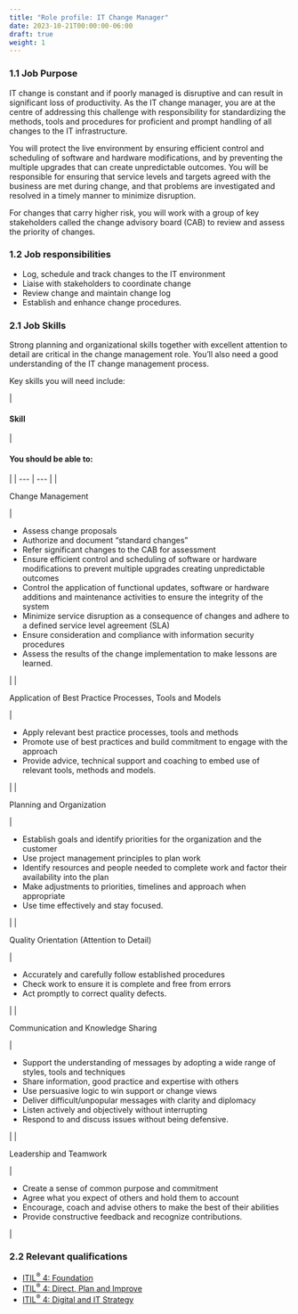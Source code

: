 ```yaml
---
title: "Role profile: IT Change Manager"
date: 2023-10-21T00:00:00-06:00
draft: true
weight: 1
---
```


### 1.1 Job Purpose
IT change is constant and if poorly managed is disruptive and can result in significant loss of productivity. As the IT change manager, you are at the centre of addressing this challenge with responsibility for standardizing the methods, tools and procedures for proficient and prompt handling of all changes to the IT infrastructure.

You will protect the live environment by ensuring efficient control and scheduling of software and hardware modifications, and by preventing the multiple upgrades that can create unpredictable outcomes. You will be responsible for ensuring that service levels and targets agreed with the business are met during change, and that problems are investigated and resolved in a timely manner to minimize disruption.

For changes that carry higher risk, you will work with a group of key stakeholders called the change advisory board (CAB) to review and assess the priority of changes.

### 1.2 Job responsibilities
* Log, schedule and track changes to the IT environment
* Liaise with stakeholders to coordinate change
* Review change and maintain change log
* Establish and enhance change procedures.

### 2.1 Job Skills
Strong planning and organizational skills together with excellent attention to detail are critical in the change management role. You’ll also need a good understanding of the IT change management process.

Key skills you will need include:

| 
#### **Skill**
 | 

#### **You should be able to:**
 |
| --- | --- |
| 

Change Management

 | 

* Assess change proposals
* Authorize and document “standard changes”
* Refer significant changes to the CAB for assessment
* Ensure efficient control and scheduling of software or hardware modifications to prevent multiple upgrades creating unpredictable outcomes
* Control the application of functional updates, software or hardware additions and maintenance activities to ensure the integrity of the system
* Minimize service disruption as a consequence of changes and adhere to a defined service level agreement (SLA)
* Ensure consideration and compliance with information security procedures
* Assess the results of the change implementation to make lessons are learned.

 |
| 

Application of Best Practice Processes, Tools and Models

 | 

* Apply relevant best practice processes, tools and methods
* Promote use of best practices and build commitment to engage with the approach
* Provide advice, technical support and coaching to embed use of relevant tools, methods and models.

 |
| 

Planning and Organization

 | 

* Establish goals and identify priorities for the organization and the customer
* Use project management principles to plan work
* Identify resources and people needed to complete work and factor their availability into the plan
* Make adjustments to priorities, timelines and approach when appropriate
* Use time effectively and stay focused.

 |
| 

Quality Orientation (Attention to Detail)

 | 

* Accurately and carefully follow established procedures
* Check work to ensure it is complete and free from errors
* Act promptly to correct quality defects.

 |
| 

Communication and Knowledge Sharing

 | 

* Support the understanding of messages by adopting a wide range of styles, tools and techniques
* Share information, good practice and expertise with others
* Use persuasive logic to win support or change views
* Deliver difficult/unpopular messages with clarity and diplomacy
* Listen actively and objectively without interrupting
* Respond to and discuss issues without being defensive.

 |
| 

Leadership and Teamwork

 | 

* Create a sense of common purpose and commitment
* Agree what you expect of others and hold them to account
* Encourage, coach and advise others to make the best of their abilities
* Provide constructive feedback and recognize contributions.

 |

### 2.2 Relevant qualifications
* [ITIL<sup>®</sup> 4: Foundation](https://www.axelos.com/certifications/itil-service-management/itil-4-foundation)
* [ITIL<sup>®</sup> 4: Direct, Plan and Improve](https://www.axelos.com/certifications/itil-service-management/managing-professional/direct-plan-and-improve)
* [ITIL<sup>®</sup> 4: Digital and IT Strategy](https://www.axelos.com/certifications/itil-service-management/strategic-leader/digital-and-it-strategy)

